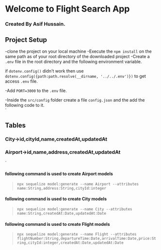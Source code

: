 # Welcome to Flight Search App 
### Created By Asif Hussain.

## Project Setup
 -clone the project on your local machine
 -Execute the `npm install` on the same path as of your root directory of the
  downloaded project
 -Create a `.env` file in the root directory and the following environment variable.

  if `dotenv.config()` didn't work then use 
  `dotenv.config({path:path.resolve(__dirname, '../../.env')})` to get access `.env` file.
  
  -Add `PORT=3000` to the `.env` file.

-Inside the `src/config` folder create a file `config.json` and the add the following 
  code to it.                       
 `
## Tables

### City->id,cityId,name,createdAt,updatedAt
### Airport->id,name,address,createdAt,updatedAt
 `
 #### following command is used to create Airport models
>`npx sequelize model:generate --name Airport --attributes name:String,address:String,cityId:integer`
#### following command is used to create City models
>`npx sequelize model:generate --name City --attributes name:String,createdAt:Date,updatedAt:Date`
#### following command is used to create Flight models
>`npx sequelize model:generate --name Flight --attributes flightNumber:String,departureTime:Date,arrivalTime:Date,price:String,cityId:integer,createdAt:Date,updatedAt:Date`


